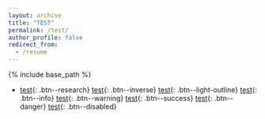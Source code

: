 ```yaml
---
layout: archive
title: "TEST"
permalink: /test/
author_profile: false
redirect_from:
  - /resume
---
```


{% include base_path %}

* [test](){: .btn--research} [test](){: .btn--inverse} [test](){: .btn--light-outline} [test](){: .btn--info} [test](){: .btn--warning} [test](){: .btn--success} [test](){: .btn--danger} [test](){: .btn--disabled}
